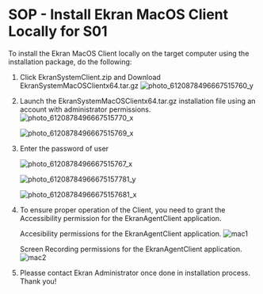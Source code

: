 # SOP - Install Ekran MacOS Client Locally for S01

To install the Ekran MacOS Client locally on the target computer using the installation package, do the following:
1. Click EkranSystemClient.zip  and Download EkranSystemMacOSClientx64.tar.gz
   ![photo_6120878496667515760_y](https://github.com/EK-S01/SOP-Ekran/assets/155951419/38b129fd-9e74-4722-96d3-c492e019cd15)


2. Launch the EkranSystemMacOSClientx64.tar.gz installation file using an account with administrator permissions.
    ![photo_6120878496667515770_x](https://github.com/EK-S01/SOP-Ekran/assets/155951419/3fd399e8-de13-4690-bcca-f93c2814c00c)

    ![photo_6120878496667515769_x](https://github.com/EK-S01/SOP-Ekran/assets/155951419/20a61eea-8906-49fa-b4db-5525337074a5)
   
3. Enter the password of user

    ![photo_6120878496667515767_x](https://github.com/EK-S01/SOP-Ekran/assets/155951419/e2bc9473-9dba-4b47-b4c5-04c0a5692bab)

    ![photo_61208784966675157781_y](https://github.com/EK-S01/SOP-Ekran/assets/155951419/f91a2960-c6ae-4a2e-a156-c345291b496f)

    ![photo_61208784966675157681_x](https://github.com/EK-S01/SOP-Ekran/assets/155951419/43764dc8-5b0e-43b1-9ded-80eb1b67146d)

5. To ensure proper operation of the Client, you need to grant the Accessibility permission for the EkranAgentClient application.

   Accesibility permissions for the EkranAgentClient application. 
   ![mac1](https://github.com/EK-S01/SOP-Ekran/assets/155951419/29b08aa0-7afe-44c0-a652-3d3080719114)

   Screen Recording permissions for the EkranAgentClient application. 
   ![mac2](https://github.com/EK-S01/SOP-Ekran/assets/155951419/492146ac-11de-4182-b7a2-e8713fdfd688)

6. Pleasse contact Ekran Administrator once done in installation process. Thank you!
